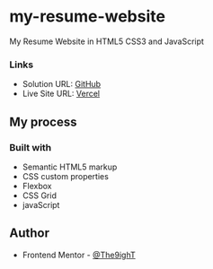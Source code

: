 # my-resume-website
My Resume Website in HTML5 CSS3 and JavaScript

### Links

- Solution URL: [GitHub](https://github.com/ali-ghorbannia/my-resume-website)
- Live Site URL: [Vercel](https://my-resume-website-liard.vercel.app/)

## My process

### Built with

- Semantic HTML5 markup
- CSS custom properties
- Flexbox
- CSS Grid
- javaScript

## Author

- Frontend Mentor - [@The9ighT](https://www.frontendmentor.io/profile/The9ighT)
